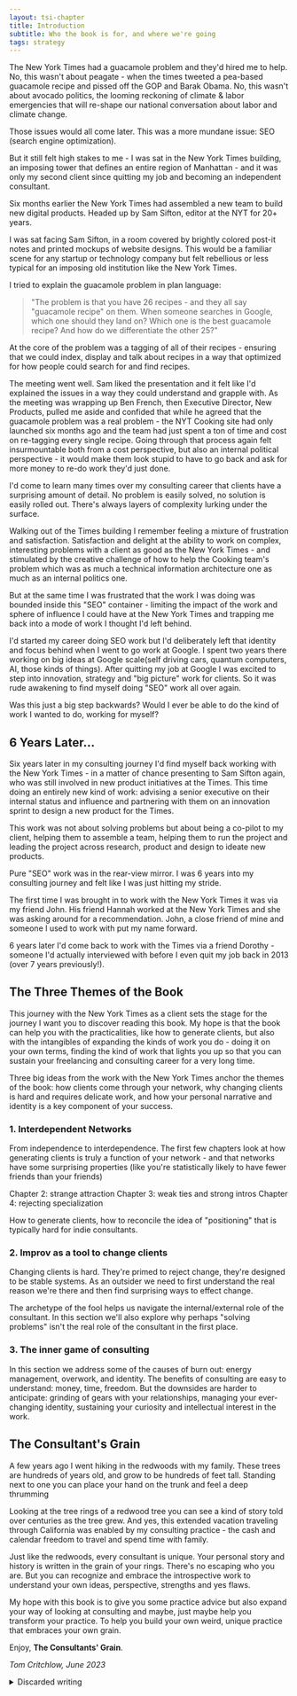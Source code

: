 ```yaml
---
layout: tsi-chapter
title: Introduction
subtitle: Who the book is for, and where we're going
tags: strategy
---
```


The New York Times had a guacamole problem and they'd hired me to help. No, this wasn't about peagate - when the times tweeted a pea-based guacamole recipe and pissed off the GOP and Barak Obama. No, this wasn't about avocado politics, the looming reckoning of climate & labor emergencies that will re-shape our national conversation about labor and climate change.

Those issues would all come later. This was a more mundane issue: SEO (search engine optimization).

But it still felt high stakes to me - I was sat in the New York Times building, an imposing tower that defines an entire region of Manhattan - and it was only my second client since quitting my job and becoming an independent consultant.

Six months earlier the New York Times had assembled a new team to build new digital products. Headed up by Sam Sifton, editor at the NYT for 20+ years.

I was sat facing Sam Sifton, in a room covered by brightly colored post-it notes and printed mockups of website designs. This would be a familiar scene for any startup or technology company but felt rebellious or less typical for an imposing old institution like the New York Times.

I tried to explain the guacamole problem in plan language: 

> "The problem is that you have 26 recipes - and they all say "guacamole recipe" on them. When someone searches in Google, which one should they land on? Which one is the best guacamole recipe? And how do we differentiate the other 25?"

At the core of the problem was a tagging of all of their recipes - ensuring that we could index, display and talk about recipes in a way that optimized for how people could search for and find recipes.

The meeting went well. Sam liked the presentation and it felt like I'd explained the issues in a way they could understand and grapple with. As the meeting was wrapping up Ben French, then Executive Director, New Products, pulled me aside and confided that while he agreed that the guacamole problem was a real problem - the NYT Cooking site had only launched six months ago and the team had just spent a ton of time and cost on re-tagging every single recipe. Going through that process again felt insurmountable both from a cost perspective, but also an internal political perspective - it would make them look stupid to have to go back and ask for more money to re-do work they'd just done.

I'd come to learn many times over my consulting career that clients have a surprising amount of detail. No problem is easily solved, no solution is easily rolled out. There's always layers of complexity lurking under the surface.

Walking out of the Times building I remember feeling a mixture of frustration and satisfaction. Satisfaction and delight at the ability to work on complex, interesting problems with a client as good as the New York Times - and stimulated by the creative challenge of how to help the Cooking team's problem which was as much a technical information architecture one as much as an internal politics one.

But at the same time I was frustrated that the work I was doing was bounded inside this "SEO" container - limiting the impact of the work and sphere of influence I could have at the New York Times and trapping me back into a mode of work I thought I'd left behind.

I'd started my career doing SEO work but I'd deliberately left that identity and focus behind when I went to go work at Google. I spent two years there working on big ideas at Google scale(self driving cars, quantum computers, AI, those kinds of things). After quitting my job at Google I was excited to step into innovation, strategy and "big picture" work for clients. So it was rude awakening to find myself doing "SEO" work all over again.

Was this just a big step backwards? Would I ever be able to do the kind of work I wanted to do, working for myself?

## 6 Years Later...

Six years later in my consulting journey I'd find myself back working with the New York Times - in a matter of chance presenting to Sam Sifton again, who was still involved in new product initiatives at the Times. This time doing an entirely new kind of work: advising a senior executive on their internal status and influence and partnering with them on an innovation sprint to design a new product for the Times.

This work was not about solving problems but about being a co-pilot to my client, helping them to assemble a team, helping them to run the project and leading the project across research, product and design to ideate new products.

Pure "SEO" work was in the rear-view mirror. I was 6 years into my consulting journey and felt like I was just hitting my stride.

The first time I was brought in to work with the New York Times it was via my friend John. His friend Hannah worked at the New York Times and she was asking around for a recommendation. John, a close friend of mine and someone I used to work with put my name forward.

6 years later I'd come back to work with the Times via a friend Dorothy - someone I'd actually interviewed with before I even quit my job back in 2013 (over 7 years previously!).

## The Three Themes of the Book

This journey with the New York Times as a client sets the stage for the journey I want you to discover reading this book. My hope is that the book can help you with the practicalities, like how to generate clients, but also with the intangibles of expanding the kinds of work you do - doing it on your own terms, finding the kind of work that lights you up so that you can sustain your freelancing and consulting career for a very long time.

Three big ideas from the work with the New York Times anchor the themes of the book: how clients come through your network, why changing clients is hard and requires delicate work, and how your personal narrative and identity is a key component of your success.

### 1. Interdependent Networks

From independence to interdependence. The first few chapters look at how generating clients is truly a function of your network - and that networks have some surprising properties (like you're statistically likely to have fewer friends than your friends)

Chapter 2: strange attraction
Chapter 3: weak ties and strong intros
Chapter 4: rejecting specialization

How to generate clients, how to reconcile the idea of "positioning" that is typically hard for indie consultants.

### 2. Improv as a tool to change clients

Changing clients is hard. They're primed to reject change, they're designed to be stable systems. As an outsider we need to first understand the real reason we're there and then find surprising ways to effect change.

The archetype of the fool helps us navigate the internal/external role of the consultant. In this section we'll also explore why perhaps "solving problems" isn't the real role of the consultant in the first place.

### 3. The inner game of consulting

In this section we address some of the causes of burn out: energy management, overwork, and identity. The benefits of consulting are easy to understand: money, time, freedom. But the downsides are harder to anticipate: grinding of gears with your relationships, managing your ever-changing identity, sustaining your curiosity and intellectual interest in the work.

## The Consultant's Grain

A few years ago I went hiking in the redwoods with my family. These trees are hundreds of years old, and grow to be hundreds of feet tall. Standing next to one you can place your hand on the trunk and feel a deep thrumming

Looking at the tree rings of a redwood tree you can see a kind of story told over centuries as the tree grew. And yes, this extended vacation traveling through California was enabled by my consulting practice - the cash and calendar freedom to travel and spend time with family.

Just like the redwoods, every consultant is unique. Your personal story and history is written in the grain of your rings. There's no escaping who you are. But you can recognize and embrace the introspective work to understand your own ideas, perspective, strengths and yes flaws.

My hope with this book is to give you some practice advice but also expand your way of looking at consulting and maybe, just maybe help you transform your practice. To help you build your own weird, unique practice that embraces your own grain.

Enjoy, **The Consultants' Grain**.

*Tom Critchlow, June 2023*




<details>
<summary>Discarded writing</summary>

It was only my second consulting gig after quitting my job and going independent - sat in the imposing New York Times offices I was in a room that is familiar to startups and technology companies but perhaps less familiar to companies like the New York Times: a room with the walls covered in post-its, print outs of web design mockups and whiteboard scribbles.

The NYT Cooking team was part of a new digital products team - building new technology products out of the editorial materials and expertise across the times. 

And like I said, they had a guacamole problem. I was sat facing Sam Sifton - an extremely enthusiastic, charismatic and senior figure and long time-editor of 20+ years at the New York Times. Sam didn't know much about SEO but he was willing to engage. I was trying to explain the guacamole problem in plain language:

> "The problem is that you have 26 recipes - and they all say "guacamole recipe" on them. When someone searches in Google, which one should they land on? Which one is the best guacamole recipe? And how do we differentiate the other 25?"

This was my second consulting 

---

In 2015 the New York Times tweeted out a pea-based recipe for Guacamole and all hell broke loose. Before the week was out, the Texas GOP was saying "The @nytimes declared war on Texas when they suggested adding green peas to guacamole." and even Barak Obama was “Respect the NYT but not buying peas in guac."

What would later become known as "peagate" was a classic mid 2010s classic social media firestorm.

And maybe it was a little, tiny bit my fault?

Rewind the clock to one year before - it's 2014, the New York Times had a guacamole problem and they'd hired me to help. I was sat in a large meeting room, walls covered in post-its and page designs printed on the wall, presenting to the NYT Cooking team. I was there to help with their SEO problems.

On the other side of the table sat Sam Sifton, a charismatic beaming enthusiastic figure and also a long-time editor of 20+ years at the New York Times. Sam didn't know much about SEO b but was willing to engage. I was trying to explain the guacamole problem in plain language:

> "The problem is that you have 26 guacamole recipes - and they all say "guacamole recipe" on them. When someone searches in Google for "guacamole recipe" which one should they land on? Which one is best? And how do we differentiate the other 25?"

This project was my second freelance consulting project since I quit my job and I was feeling incredibly fortunate and frustrated at the same time. On the one hand I was sat inside a magnificent building (you know what Times Square is named after right?), working for an amazing brand - the kind of brand you aspire towards working with, and it was only my second freelance client!

On the other hand - the work was firmly SEO work, and I was viewed as the "SEO consultant" in the room. Yes, the kind of work I knew very well but not the kind of work that I had dreams and aspirations towards. And yet, even though this was on the surface a kind of work that I wasn't that excited about it still provided opportunity for the client to contain a surprising amount of detail.

One of the hard things about consulting is that "simple" recommendations rarely prove to be simple. This NYT project was no different - I was feeling pretty good after managing to explain the problem with their taxonomy and tagging structure in a way that Sam Sifton would understand. But it turns out that diagnosing the problem was simply the first step in a long, complicated journey.

As the meeting was wrapping up Ben French, then Executive Director, New Products, pulled me aside and confided that while he agreed that the guacamole problem was a real problem - the NYT Cooking team had just spent a ton of time and cost on re-tagging every single recipe. Going through that process again felt insurmountable both from a cost perspective, but also an internal political perspective - it would make them look stupid to have to go back and ask for more money to re-do work they'd just done.

We'd have to find another way.

This is the part of any client engagement that gets me excited - where you realize that there's a real texture to a client's problems. There's no simple "re-tagging" project - it's a mixture of internal politics, creative ideation and maneuvering to help the client find a version of the project that will be effective AND get buy-in internally to be able to be implemented.

## About Me

My background - what I bring to the table. I've been doing some form of "consulting" work since 2007. First helping launch an SEO agency - I ran the consulting part of the business, first doing the work myself, then managing a team of consultants working on client work. Later I'd join Google and work with the Creative Lab and BizOps teams - straddling various forms of intrapreneurship - effectively consulting with various teams and projects across the business (including designing presentations for Sundar who would go on to become Google's CEO).

Since 2014 I've been an independent consultant working for myself across a variety of clients. The work has evolved in that time from tactical "SEO" work to more senior and less well defined work I do today like advising CEOs, putting together business cases for investment and more.

Throughout my own journey I've found that writing about independent consulting was generative and useful for me personally, that people liked it and that a lot of my best advice ran counter to some of the accepted wisdom. Hence this book.

There are as many different approaches to consulting and freelancing as their are consultants and freelancers. So why write a book at all? Why claim to offer advice? Well this book isn't really about advice. It's hopefully a guide that can help you integrate "what works" with "what works for you" - to enable a weird, messy, creative practice to emerge that can sustain, feed and nourish you for a decade plus.

That's why this book is called The Consultant's Grain - your own unique ideas, perspective, and yes your flaws - they all play a part of making your own unique practice and you need to do the introspective work to understand yourself in order to be able to properly construct a practice that can sustain a decade or more of work.



Tom Critchlow, 2023.


</details>

